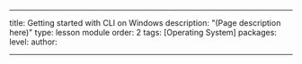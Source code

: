 ---

title: Getting started with CLI on Windows
description: "(Page description here)"
type: lesson module
order: 2
tags: [Operating System]
packages: 
level: 
author: 

---